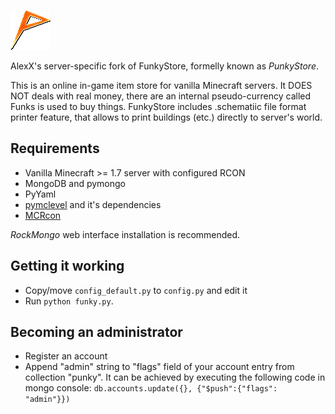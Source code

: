 ![FunkyStore](https://raw.githubusercontent.com/AlexXZero/FunkyStore/master/storage/funky.png)

AlexX's server-specific fork of FunkyStore, formelly known as *PunkyStore*.

This is an online in-game item store for vanilla Minecraft servers.
It DOES NOT deals with real money, there are an internal
pseudo-currency called Funks is used to buy things.
FunkyStore includes .schematiic file format printer feature,
that allows to print buildings (etc.) directly to server's world.

Requirements
------------

* Vanilla Minecraft >= 1.7 server with configured RCON
* MongoDB and pymongo
* PyYaml
* [pymclevel](https://github.com/mcedit/pymclevel) and it's dependencies
* [MCRcon](https://github.com/barneygale/MCRcon)

*RockMongo* web interface installation is recommended.

Getting it working
------------------

* Copy/move `config_default.py` to `config.py` and edit it
* Run `python funky.py`.

Becoming an administrator
-------------------------

* Register an account
* Append "admin" string to "flags" field of your account entry from collection "punky". It can be achieved by executing the following code in mongo console: `db.accounts.update({}, {"$push":{"flags": "admin"}})`

